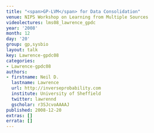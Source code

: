```yaml
---
title: "<span>GP-LVM</span> for Data Consolidation"
venue: NIPS Workshop on Learning from Multiple Sources
videolectures: lms08_lawrence_gpdc
year: '2008'
month: 12
day: '20'
group: gp,sysbio
layout: talk
key: Lawrence-gpdc08
categories:
- Lawrence-gpdc08
authors:
- firstname: Neil D.
  lastname: Lawrence
  url: http://inverseprobability.com
  institute: University of Sheffield
  twitter: lawrennd
  gscholar: r3SJcvoAAAAJ
published: 2008-12-20
extras: []
errata: []
---
```

